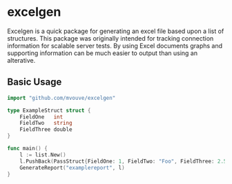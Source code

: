 # excelgen

Excelgen is a quick package for generating an excel file based upon a list of structures. This package was originally intended for tracking connection information for scalable server tests. By using Excel documents graphs and supporting information can be much easier to output than using an alterative.

## Basic Usage
```Go
import "github.com/mvouve/excelgen"

type ExampleStruct struct {
	FieldOne   int
	FieldTwo   string
	FieldThree double
}

func main() {
	l := list.New()
	l.PushBack(PassStruct{FieldOne: 1, FieldTwo: "Foo", FieldThree: 2.5})
	GenerateReport("examplereport", l)
}
```
